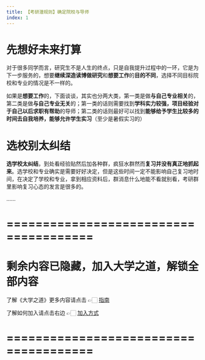 ```yaml
---
title: 【考研潜规则】确定院校与导师
index: 1
---
```


# 先想好未来打算

对于很多同学而言，研究生不是人生的终点，只是自我提升过程中的一环，它是为下一步服务的，想要**继续深造读博做研究**和**想要工作**的**目的不同**，选择不同目标院校和专业的情况是不一样的。

如果是**想要工作**的，下面谈谈，其实也分两大类，第一类是做**与自己专业相关**的，第二类是做**与自己专业无关**的；第一类的话则需要找到**学科实力较强，项目经验对于自己以后求职有帮助**的导师；第二类的话则最好可以找到**能够给予学生比较多的时间去自我培养，能够允许学生实习**（至少是暑假实习的）

# 选校别太纠结

**选学校太纠结**，到处看经验贴然后加各种群，疯狂水群然而**复习并没有真正地抓起来**。选学校和专业确实是需要好好决定，但是这些时间一定不能影响自己复习地时间，在决定了学校和专业，拿到相应资料后，群消息什么地能不看就别看，考研群里影响复习心态的发言是很多的。

……

# ======================================

# 剩余内容已隐藏，加入大学之道，解锁全部内容

了解《大学之道》更多内容请点击 👉🏻 [指南](/pay/daxuezhidao)

了解如何加入请点击右边 👉🏻 [加入方式](/pay/jiaru)

# ======================================